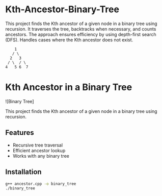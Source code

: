# Kth-Ancestor-Binary-Tree
This project finds the Kth ancestor of a given node in a binary tree using recursion.  It traverses the tree, backtracks when necessary, and counts ancestors.  The approach ensures efficiency by using depth-first search (DFS).  Handles cases where the Kth ancestor does not exist.

        1
       / \
      2   3
     / \  / \
    4   5 6  7
    
# Kth Ancestor in a Binary Tree

![Binary Tree]

This project finds the Kth ancestor of a given node in a binary tree using recursion.

## Features
- Recursive tree traversal
- Efficient ancestor lookup
- Works with any binary tree

## Installation
```sh
g++ ancestor.cpp -o binary_tree
./binary_tree

